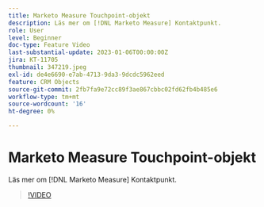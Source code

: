 ```yaml
---
title: Marketo Measure Touchpoint-objekt
description: Läs mer om [!DNL Marketo Measure] Kontaktpunkt.
role: User
level: Beginner
doc-type: Feature Video
last-substantial-update: 2023-01-06T00:00:00Z
jira: KT-11705
thumbnail: 347219.jpeg
exl-id: de4e6690-e7ab-4713-9da3-9dcdc5962eed
feature: CRM Objects
source-git-commit: 2fb7fa9e72cc89f3ae867cbbc02fd62fb4b485e6
workflow-type: tm+mt
source-wordcount: '16'
ht-degree: 0%

---
```


# Marketo Measure Touchpoint-objekt

Läs mer om [!DNL Marketo Measure] Kontaktpunkt.

>[!VIDEO](https://video.tv.adobe.com/v/347219/?quality=12&learn=on)
